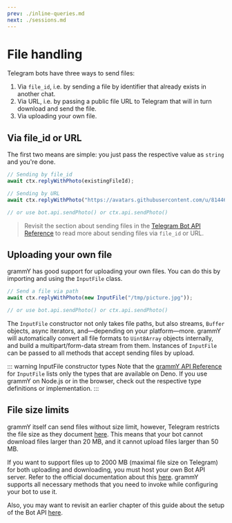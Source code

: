 ```yaml
---
prev: ./inline-queries.md
next: ./sessions.md
---
```


# File handling

Telegram bots have three ways to send files:

1. Via `file_id`, i.e. by sending a file by identifier that already exists in another chat.
2. Via URL, i.e. by passing a public file URL to Telegram that will in turn download and send the file.
3. Via uploading your own file.

## Via file_id or URL

The first two means are simple: you just pass the respective value as `string` and you're done.

```ts
// Sending by file_id
await ctx.replyWithPhoto(existingFileId);

// Sending by URL
await ctx.replyWithPhoto("https://avatars.githubusercontent.com/u/81446018");

// or use bot.api.sendPhoto() or ctx.api.sendPhoto()
```

> Revisit the section about sending files in the [Telegram Bot API Reference](https://core.telegram.org/bots/api#sending-files) to read more about sending files via `file_id` or URL.

## Uploading your own file

grammY has good support for uploading your own files.
You can do this by importing and using the `InputFile` class.

```ts
// Send a file via path
await ctx.replyWithPhoto(new InputFile("/tmp/picture.jpg"));

// or use bot.api.sendPhoto() or ctx.api.sendPhoto()
```

The `InputFile` constructor not only takes file paths, but also streams, `Buffer` objects, async iterators, and—depending on your platform—more.
grammY will automatically convert all file formats to `Uint8Array` objects internally, and build a multipart/form-data stream from them.
Instances of `InputFile` can be passed to all methods that accept sending files by upload.

::: warning InputFile constructor types
Note that the [grammY API Reference](https://doc.deno.land/https/deno.land/x/grammy/mod.ts#InputFile) for `InputFile` lists only the types that are available on Deno.
If you use grammY on Node.js or in the browser, check out the respective type definitions or implementation.
:::

## File size limits

grammY itself can send files without size limit, however, Telegram restricts the file size as they document [here](https://core.telegram.org/bots/api#sending-files).
This means that your bot cannot download files larger than 20 MB, and it cannot upload files larger than 50 MB.

If you want to support files up to 2000 MB (maximal file size on Telegram) for both uploading and downloading, you must host your own Bot API server.
Refer to the official documentation about this [here](https://core.telegram.org/bots/api#using-a-local-bot-api-server).
grammY supports all necessary methods that you need to invoke while configuring your bot to use it.

Also, you may want to revisit an earlier chapter of this guide about the setup of the Bot API [here](./api.html).
